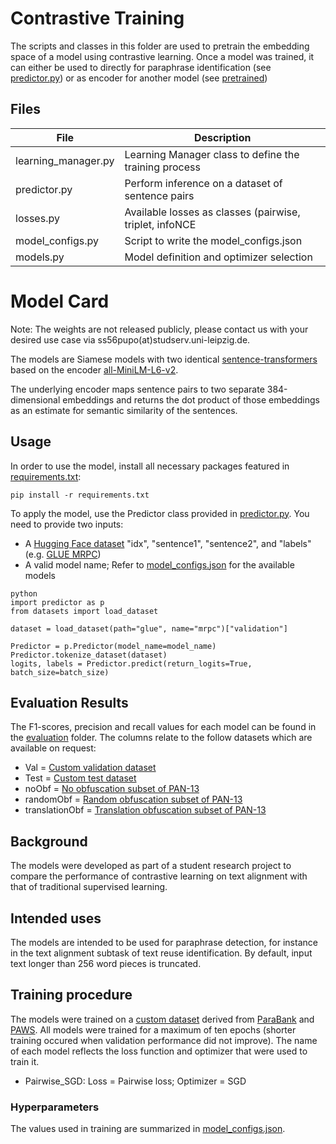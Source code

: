 # Contrastive Training
The scripts and classes in this folder are used to pretrain the embedding space of a model using contrastive learning.
Once a model was trained, it can either be used to directly for paraphrase identification (see [predictor.py](./predictor.py)) or as encoder for another model (see [pretrained](../pretrained))


## Files
| File                | Description                                            |
|---------------------|--------------------------------------------------------|
| learning_manager.py | Learning Manager class to define the training process  |
| predictor.py        | Perform inference on a dataset of sentence pairs       |
| losses.py           | Available losses as classes (pairwise, triplet, infoNCE|
| model\_configs.py   | Script to write the model\_configs.json                |
| models.py           | Model definition and optimizer selection               |



# Model Card
Note: The weights are not released publicly, please contact us with your desired use case via ss56pupo(at)studserv.uni-leipzig.de.

The models are Siamese models with two identical [sentence-transformers](https://www.SBERT.net) 
based on the encoder [all-MiniLM-L6-v2](https://huggingface.co/sentence-transformers/all-MiniLM-L6-v2/blob/main/README.md).

The underlying encoder maps sentence pairs to two separate 384-dimensional embeddings and returns the dot product of 
those embeddings as an estimate for semantic similarity of the sentences.

## Usage
In order to use the model, install all necessary packages featured in [requirements.txt](../requirements.txt):
```
pip install -r requirements.txt
```
To apply the model, use the Predictor class provided in [predictor.py](./predictor.py).
You need to provide two inputs:
- A [Hugging Face dataset](https://huggingface.co/docs/datasets/index) "idx", "sentence1", "sentence2", and "labels" (e.g. [GLUE MRPC](https://huggingface.co/datasets/glue))
- A valid model name; Refer to [model_configs.json](./models/model_configs.json) for the available models

```
python
import predictor as p
from datasets import load_dataset

dataset = load_dataset(path="glue", name="mrpc")["validation"]

Predictor = p.Predictor(model_name=model_name)
Predictor.tokenize_dataset(dataset)
logits, labels = Predictor.predict(return_logits=True, batch_size=batch_size)
```

## Evaluation Results
The F1-scores, precision and recall values for each model can be found in the [evaluation](../evaluation) folder.
The columns relate to the follow datasets which are available on request:
- Val = [Custom validation dataset](https://huggingface.co/datasets/ContrastivePretrainingProject/contrastive_paraphrases)
- Test = [Custom test dataset](https://huggingface.co/datasets/ContrastivePretrainingProject/contrastive_paraphrases)
- noObf = [No obfuscation subset of PAN-13](https://huggingface.co/datasets/ContrastivePretrainingProject/pan_evaluation)
- randomObf = [Random obfuscation subset of PAN-13](https://huggingface.co/datasets/ContrastivePretrainingProject/pan_evaluation)
- translationObf = [Translation obfuscation subset of PAN-13](https://huggingface.co/datasets/ContrastivePretrainingProject/pan_evaluation)

## Background
The models were developed as part of a student research project to compare the performance of contrastive learning on text alignment with that of traditional supervised learning.

## Intended uses
The models are intended to be used for paraphrase detection, for instance in the text alignment subtask of text reuse identification.
By default, input text longer than 256 word pieces is truncated.

## Training procedure
The models were trained on a [custom dataset](https://huggingface.co/datasets/ContrastivePretrainingProject/contrastive_paraphrases) derived from [ParaBank](https://nlp.jhu.edu/parabank/) and [PAWS](https://arxiv.org/abs/1904.01130v1).
All models were trained for a maximum of ten epochs (shorter training occured when validation performance did not improve).
The name of each model reflects the loss function and optimizer that were used to train it.
- Pairwise_SGD: Loss = Pairwise loss; Optimizer = SGD

### Hyperparameters
The values used in training are summarized in [model_configs.json](./models/model_configs.json).

